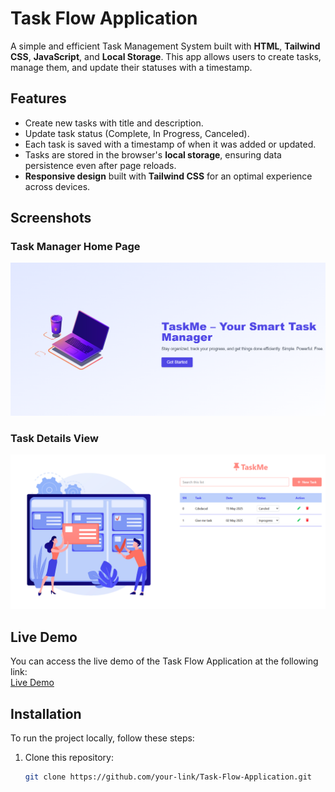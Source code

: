 # Task Flow Application

A simple and efficient Task Management System built with **HTML**, **Tailwind CSS**, **JavaScript**, and **Local Storage**. This app allows users to create tasks, manage them, and update their statuses with a timestamp.

## Features
- Create new tasks with title and description.
- Update task status (Complete, In Progress, Canceled).
- Each task is saved with a timestamp of when it was added or updated.
- Tasks are stored in the browser's **local storage**, ensuring data persistence even after page reloads.
- **Responsive design** built with **Tailwind CSS** for an optimal experience across devices.

## Screenshots

### Task Manager Home Page
![Home Page Screenshot](./Screenshot%202025-05-06%20233132.png)

### Task Details View
![Task View Screenshot](./Screenshot%202025-05-06%20233120.png)

## Live Demo

You can access the live demo of the Task Flow Application at the following link:  
[Live Demo](https://your-live-demo-link.com)

## Installation

To run the project locally, follow these steps:

1. Clone this repository:
   ```bash
   git clone https://github.com/your-link/Task-Flow-Application.git

